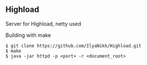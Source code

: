 ## Highload

Server for Highload, netty used

Building with make
```
$ git clone https://github.com/IlyaNikk/Highload.git
$ make
$ java -jar httpd -p <port> -r <document_root>
```